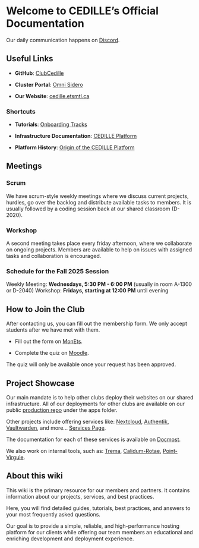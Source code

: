 # Welcome to CEDILLE’s Official Documentation

Our daily communication happens on
[Discord](https://discord.gg/kX4rXRTMR6).

## Useful Links

- **GitHub**: [ClubCedille](https://github.com/ClubCedille)

- **Cluster Portal**: [Omni
  Sidero](https://cedille.omni.siderolabs.io/omni/)

- **Our Website**: [cedille.etsmtl.ca](https://cedille.club)

### Shortcuts

- **Tutorials**: [Onboarding
  Tracks](https://wiki.cedille.club/onboarding/tracks/)

- **Infrastructure Documentation**: [CEDILLE
  Platform](https://wiki.cedille.club/plateforme-cedille/)

- **Platform History**: [Origin of the CEDILLE
  Platform](https://wiki.cedille.club/plateforme-cedille/log791/)

## Meetings
### Scrum
We have scrum-style weekly meetings where we discuss current projects, 
hurdles, go over the backlog and distribute available tasks to
members. It is usually followed by a coding session back at our 
shared classroom (D-2020).

### Workshop
A second meeting takes place every friday afternoon, where we 
collaborate on ongoing projects. Members are available to help 
on issues with assigned tasks and collaboration is encouraged.

### Schedule for the Fall 2025 Session

Weekly Meeting: **Wednesdays, 5:30 PM - 6:00 PM** (usually in room
A-1300 or D-2040) Workshop: **Fridays, starting at 12:00 PM** until
evening

## How to Join the Club

After contacting us, you can fill out the membership form. We only
accept students after we have met with them.

- Fill out the form on
  [MonEts](https://formulaires.etsmtl.ca/ClubEtudiantAdhesion?requete=cedille&categorie=0).

- Complete the quiz on
  [Moodle](https://ena.etsmtl.ca/mod/quiz/view.php?id=1783903).

The quiz will only be available once your request has been approved.

## Project Showcase
Our main mandate is to help other clubs deploy their websites on 
our shared infrastructure. All of our deployments for other clubs
are available on our public 
[production repo](https://github.com/ClubCedille/k8s-cedille-production-v2) 
under the apps folder.

Other projects include offering services like:
[Nextcloud](https://nextcloud.etsmtl.club),
[Authentik](https://auth.etsmtl.club),
[Vaultwarden](https://vaultwarden.etsmtl.club), and more... [Services
Page](https://cedille.etsmtl.ca/services/).

The documentation for each of these services is available on
[Docmost](https://wiki.etsmtl.club).

We also work on internal tools, such as:
[Trema](https://github.com/ClubCedille/trema),
[Calidum-Rotae](https://github.com/ClubCedille/calidum-rotae),
[Point-Virgule](https://github.com/ClubCedille/point-virgule).

## About this wiki

This wiki is the primary resource for our members and partners. It
contains information about our projects, services, and best
practices.

Here, you will find detailed guides, tutorials, best practices,
and answers to your most frequently asked questions.

Our goal is to provide a simple, reliable, and high-performance
hosting platform for our clients while offering our team members an
educational and enriching development and deployment experience.
